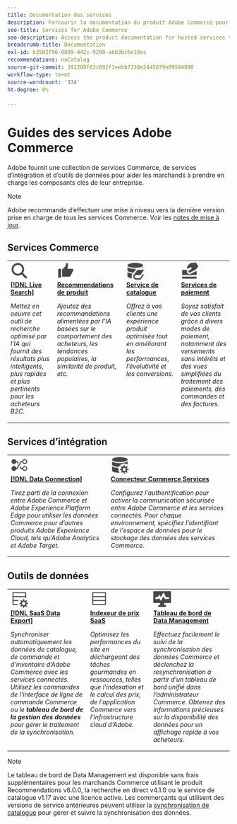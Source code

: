 ```yaml
---
title: Documentation des services
description: Parcourir la documentation du produit Adobe Commerce pour les services Commerce SaaS
seo-title: Services for Adobe Commerce
seo-description: Access the product documentation for hosted services that help Adobe Commerce merchants support key components of their business.
breadcrumb-title: Documentation
exl-id: b3502f96-0809-442c-9208-abb3bc6e18ec
recommendations: noCatalog
source-git-commit: 391208f63c092f1eebb7330e2445079e09594890
workflow-type: tm+mt
source-wordcount: '334'
ht-degree: 0%

---
```


# Guides des services Adobe Commerce

Adobe fournit une collection de services Commerce, de services d’intégration et d’outils de données pour aider les marchands à prendre en charge les composants clés de leur entreprise.

>[!NOTE]
>
>Adobe recommande d’effectuer une mise à niveau vers la dernière version prise en charge de tous les services Commerce. Voir les [notes de mise à jour](release-notes-all.md).

## Services Commerce

<table style="table-layout:fixed">
<tr style="border: 0;">
   <td valign="top">
      <a href="../live-search//overview.md">
      <img alt="Rechercher" src="../assets/icons/Magnify.svg" width="40">
      </a>
      <div>
         <a href="../live-search//overview.md">
         <strong>[!DNL Live Search]</strong>
         </a>
      </div>
      <p>
         <em>Mettez en oeuvre cet outil de recherche optimisé par l’IA qui fournit des résultats plus intelligents, plus rapides et plus pertinents pour les acheteurs B2C.</em>
      </p>
   </td>
   <td valign="top">
      <a href="../product-recommendations/overview.md">
      <img alt="Thumbs Up" src="../assets/icons/ThumbUp.svg" width="40">
      </a>
      <div>
         <a href="../product-recommendations/overview.md">
         <strong>Recommendations de produit</strong>
         </a>
      </div>
      <p>
         <em>Ajoutez des recommandations alimentées par l’IA basées sur le comportement des acheteurs, les tendances populaires, la similarité de produit, etc.</em>
      </p>
   </td>
   <td valign="top">
      <a href="../catalog-service/overview.md">
      <img alt="Données de catalogue pour les services connectés" src="../assets/icons/DataBook.svg" width="40">
      </a>
      <div>
         <a href="../catalog-service/overview.md">
         <strong>Service de catalogue</strong>
         </a>
      </div>
      <p>
         <em>Offrez à vos clients une expérience produit optimisée tout en améliorant les performances, l’évolutivité et les conversions.</em>
      </p>
   </td>
   <td valign="top">
      <a href="../payment-services/guide-overview.md">
      <img alt="Paiements par carte de crédit" src="../assets/icons/CreditCard.svg" width="40">
      </a>
      <div>
         <a href="../payment-services/guide-overview.md">
         <strong> Services de paiement</strong>
         </a>
      </div>
      <p>
         <em> Soyez satisfait de vos clients grâce à divers modes de paiement, notamment des versements sans intérêts et des vues simplifiées du traitement des paiements, des commandes et des factures.</em>
      </p>
   </td>
</tr>
</table>

## Services d’intégration

<table style="table-layout:fixed">
<tr style="border: 0;">
   <td valign="top">
      <a href="../data-connection/overview.md">
      <img alt="Transfert de données vers la plateforme" src="../assets/icons/TransferToPlatform.svg" width="40">
      </a>
      <div>
         <a href="../data-connection/overview.md">
         <strong>[!DNL Data Connection]</strong>
         </a>
      </div>
      <p>
         <em>Tirez parti de la connexion entre Adobe Commerce et Adobe Experience Platform Edge pour utiliser les données Commerce pour d’autres produits Adobe Experience Cloud, tels qu’Adobe Analytics et Adobe Target.</em>
      </p>
   </td>
   <td valign="top">
      <a href="../landing/saas.md">
      <img alt="Thumbs Up" src="../assets/icons/DataSetting.svg" width="40">
      </a>
      <div>
          <a href="../landing/saas.md">
         <strong> Connecteur Commerce Services</strong>
         </a>
      </div>
      <p>
         <em> Configurez l'authentification pour activer la communication sécurisée entre Adobe Commerce et les services connectés. Pour chaque environnement, spécifiez l'identifiant de l'espace de données pour le stockage des données des services Commerce.</em>
      </p>
   </td>
</tr>
</table>

## Outils de données

<table style="table-layout:fixed">
<tr style="border: 0;">
   <td valign="top">
       <a href="../data-export/overview.md">
      <img alt="Gestion des flux d’exportation de données SaaS" src="../assets/icons/FeedManagement.svg" width="40">
      </a>
      <div>
         <a href="../data-export/overview.md">
         <strong>[!DNL SaaS Data Export]</strong>
         </a>
      </div>
      <p>
         <em> Synchroniser automatiquement les données de catalogue, de commande et d’inventaire d’Adobe Commerce avec les services connectés. Utilisez les commandes de l’interface de ligne de commande Commerce ou le <strong>tableau de bord de la gestion des données</strong> pour gérer le traitement de la synchronisation.</em>
      </p>
   </td>
   <td valign="top">
      <a href="../price-index/price-indexing.md">
      <img alt="Flux de prix de produit" src="../assets/icons/Feed.svg" width="40">
      </a>
      <div>
          <a href="../price-index/price-indexing.md">
         <strong>Indexeur de prix SaaS</strong>
         </a>
      </div>
      <p>
         <em>Optimisez les performances du site en déchargeant des tâches gourmandes en ressources, telles que l'indexation et le calcul des prix, de l'application Commerce vers l'infrastructure cloud d'Adobe.</em>
      </p>
   </td>
   <td valign="top">
      <a href="https://experienceleague.adobe.com/en/docs/commerce-admin/systems/data-transfer/data-dashboard" target="_blank">
      <img alt="Surveillance de la synchronisation des données" src="../assets/icons/Monitoring.svg" width="40">
      </a>
      <div>
          <a href="https://experienceleague.adobe.com/en/docs/commerce-admin/systems/data-transfer/data-dashboard" target="_blank">
         <strong>Tableau de bord de Data Management</strong>
         </a>
      </div>
      <p>
         <em> Effectuez facilement le suivi de la synchronisation des données Commerce et déclenchez la resynchronisation à partir d’un tableau de bord unifié dans l’administrateur Commerce. Obtenez des informations précieuses sur la disponibilité des données pour un affichage rapide à vos acheteurs.</em>
      </p>
   </td>
</table>

>[!NOTE]
>
>Le tableau de bord de Data Management est disponible sans frais supplémentaires pour les marchands Commerce utilisant le produit Recommendations v6.0.0, la recherche en direct v4.1.0 ou le service de catalogue v1.17 avec une licence active. Les commerçants qui utilisent des versions de service antérieures peuvent utiliser la [synchronisation de catalogue](../landing/catalog-sync.md) pour gérer et suivre la synchronisation des données.
